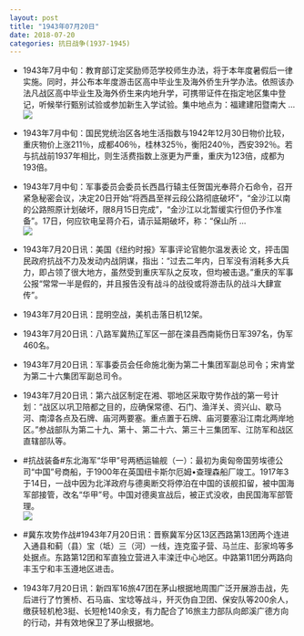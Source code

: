 ```yaml
---
layout: post
title: "1943年07月20日"
date: 2018-07-20
categories: 抗日战争(1937-1945)
---
```


<meta name="referrer" content="no-referrer" />

- 1943年7月中旬：教育部订定奖励师范学校师生办法，将于本年度暑假后一律实施。同时，并公布本年度游击区高中毕业生及海外侨生升学办法。依照该办法凡战区高中毕业生及海外侨生来内地升学，可携带证件在指定地区集中登记，听候举行甄别试验或参加新生入学试验。集中地点为：福建建阳暨南大 ... <br/><img src="https://wx1.sinaimg.cn/large/aca367d8ly1ftgq2g4yoej20c809z74c.jpg" />

- 1943年7月中旬：国民党统治区各地生活指数与1942年12月30日物价比较，重庆物价上涨211％，成都406％，桂林325％，衡阳240％，西安392％。若与抗战前1937年相比，则生活费指数上涨更为严重，重庆为123倍，成都为193倍。 

- 1943年7月中旬：军事委员会委员长西昌行辕主任贺国光奉蒋介石命令，召开紧急秘密会议，决定20日开始“将西昌至祥云段公路彻底破坏”，“金沙江以南的公路照原计划破坏，限8月15日完成”，“金沙江以北暂缓实行但仍予作准备”。17日，何应钦电呈蒋介石，请示延期破坏，称：“保山所 ... <br/><img src="https://wx4.sinaimg.cn/large/aca367d8ly1ftgmlsatwjj20c80bx0sw.jpg" />

- 1943年7月20日讯：美国《纽约时报》军事评论官鲍尔温发表论 文，抨击国民政府抗战不力及发动内战阴谋，指出：“过去二年内，日军没有消耗多大兵力，即占领了很大地方，虽然受到重庆军队之反攻，但均被击退。”重庆的军事公报“常常一半是假的，并且报告没有战斗的战役或将游击队的战斗大肆宣传”。 

- 1943年7月20日讯：昆明空战，美机击落日机12架。 

- 1943年7月20日讯：八路军冀热辽军区一部在滦县西南毙伤日军397名，伪军460名。 

- 1943年7月20日讯：军事委员会任命施北衡为第二十集团军副总司令；宋肯堂为第二十六集团军副总司令。 

- 1943年7月20日讯：第六战区制定在湘、鄂地区采取守势作战的第一号计划：“战区以巩卫陪都之目的，应确保常德、石门、渔洋关、资兴山、歇马河、南漳各点及石牌、庙河两要塞。重点置于石牌、庙河要塞沿江南北两岸地区。”参战部队为第二十九、第十、第二十六、第三十三集团军、江防军和战区直辖部队等。 

- #抗战装备#东北海军“华甲”号两栖运输舰（一）：最初为奥匈帝国劳埃德公司“中国”号商船，于1900年在英国纽卡斯尔厄姆•查理森船厂竣工。1917年3于14日，一战中因为北洋政府与德奥断交将停泊在中国的该舰扣留，被中国海军部接管，改名“华甲”号。中国对德奥宣战后，被正式没收，由民国海军部管理。 <br/><img src="https://wx2.sinaimg.cn/large/aca367d8ly1ftg3ja1m24j20j612hqaz.jpg" />

- #冀东攻势作战#1943年7月20日讯：晋察冀军分区13区西路第13团两个连进入通县和蓟（县）宝（坻）三（河）一线，连克蛮子营、马兰庄、彭家坞等多处据点。东路第12团和军直独立营进入丰滦迁中心地区。中路第11团分两路向丰玉宁和丰玉遵地区进击。 

- 1943年7月20日讯：新四军16旅47团在茅山根据地周围广泛开展游击战，先后进行了竹箦桥、石马庙、宝埝等战斗，歼灭伪自卫团、保安队等200余人，缴获轻机枪3挺、长短枪140余支，有力配合了16旅主力部队向郎溪广德方向的行动，并有效地保卫了茅山根据地。 


